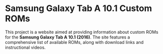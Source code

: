 # Samsung Galaxy Tab A 10.1 Custom ROMs

This project is a website aimed at providing information about custom ROMs for the **Samsung Galaxy Tab A 10.1 (2016)**. The site features a comprehensive list of available ROMs, along with download links and instructional videos.
